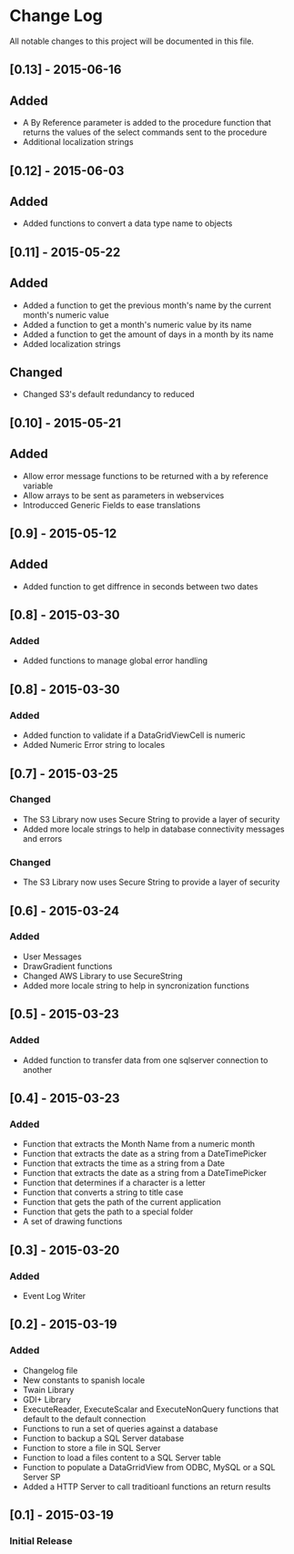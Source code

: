 ﻿# Change Log
All notable changes to this project will be documented in this file.

## [0.13] - 2015-06-16  
## Added 
 - A By Reference parameter is added to the procedure function that returns the values of the select commands sent to the procedure
 - Additional localization strings

## [0.12] - 2015-06-03  
## Added 
 - Added functions to convert a data type name to objects

## [0.11] - 2015-05-22  
## Added 
 - Added a function to get the previous month's name by the current month's numeric value  
 - Added a function to get a month's numeric value by its name  
 - Added a function to get the amount of days in a month by its name  
 - Added localization strings

 ## Changed
  - Changed S3's default redundancy to reduced

## [0.10] - 2015-05-21
## Added 
 - Allow error message functions to be returned with a by reference variable
 - Allow arrays to be sent as parameters in webservices
 - Introducced Generic Fields to ease translations

## [0.9] - 2015-05-12
## Added
 - Added function to get diffrence in seconds between two dates  

## [0.8] - 2015-03-30  
### Added  
 - Added functions to manage global error handling  

## [0.8] - 2015-03-30  
### Added  
 - Added function to validate if a DataGridViewCell is numeric  
 - Added Numeric Error string to locales  

## [0.7] - 2015-03-25  
### Changed  
 - The S3 Library now uses Secure String to provide a layer of security
 - Added more locale strings to help in database connectivity messages and errors  

### Changed  
 - The S3 Library now uses Secure String to provide a layer of security

## [0.6] - 2015-03-24  
### Added  
 - User Messages  
 - DrawGradient functions
 - Changed AWS Library to use SecureString
 - Added more locale string to help in syncronization functions 

## [0.5] - 2015-03-23  
### Added  
 - Added function to transfer data from one sqlserver connection to another

## [0.4] - 2015-03-23  
### Added  
 - Function that extracts the Month Name from a numeric month  
 - Function that extracts the date as a string from a DateTimePicker  
 - Function that extracts the time as a string from a Date  
 - Function that extracts the date as a string from a DateTimePicker  
 - Function that determines if a character is a letter  
 - Function that converts a string to title case  
 - Function that gets the path of the current application  
 - Function that gets the path to a special folder  
 - A set of drawing functions  

## [0.3] - 2015-03-20
### Added
 - Event Log Writer

## [0.2] - 2015-03-19
### Added
- Changelog file
- New constants to spanish locale
- Twain Library
- GDI+ Library
- ExecuteReader, ExecuteScalar and ExecuteNonQuery functions that default to the default connection
- Functions to run a set of queries against a database
- Function to backup a SQL Server database
- Function to store a file in SQL Server
- Function to load a files content to a SQL Server table
- Function to populate a DataGrridView from ODBC, MySQL or a SQL Server SP
- Added a HTTP Server to call traditioanl functions an return results

## [0.1] - 2015-03-19
### Initial Release